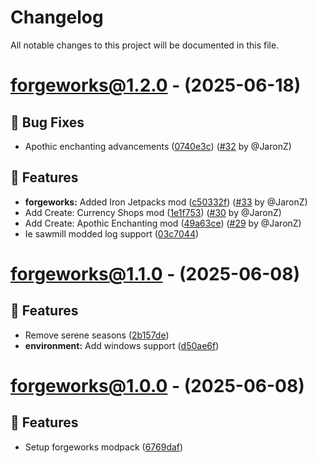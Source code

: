 # Changelog

All notable changes to this project will be documented in this file.

# [forgeworks@1.2.0](https://github.com/jaronz/forgeworks/compare/forgeworks@1.1.0...forgeworks@1.2.0) - (2025-06-18)

## 🐛 Bug Fixes

- Apothic enchanting advancements ([0740e3c](https://github.com/jaronz/forgeworks/commit/0740e3c68b9afa845c31350b67407841d62e6352)) ([#32](https://github.com/jaronz/forgeworks/pull/32) by @JaronZ)

## 🚀 Features

- **forgeworks:** Added Iron Jetpacks mod ([c50332f](https://github.com/jaronz/forgeworks/commit/c50332fd74e70405b781151bc105353e45c727b8)) ([#33](https://github.com/jaronz/forgeworks/pull/33) by @JaronZ)
- Add Create: Currency Shops mod ([1e1f753](https://github.com/jaronz/forgeworks/commit/1e1f753efbaf24436693f14989ac3d7575a9fc42)) ([#30](https://github.com/jaronz/forgeworks/pull/30) by @JaronZ)
- Add Create: Apothic Enchanting mod ([49a63ce](https://github.com/jaronz/forgeworks/commit/49a63cec80239d01c9f9d32099d250522cc68ffa)) ([#29](https://github.com/jaronz/forgeworks/pull/29) by @JaronZ)
- Ie sawmill modded log support ([03c7044](https://github.com/jaronz/forgeworks/commit/03c7044a66a7a19d172f12f18a2d164a845ceaef))

# [forgeworks@1.1.0](https://github.com/jaronz/forgeworks/compare/forgeworks@1.0.0...forgeworks@1.1.0) - (2025-06-08)

## 🚀 Features

- Remove serene seasons ([2b157de](https://github.com/jaronz/forgeworks/commit/2b157de269a72d9ed9d8832992c8d0bcb22c9731))
- **environment:** Add windows support ([d50ae6f](https://github.com/jaronz/forgeworks/commit/d50ae6fe81ccb364628afe06bf0d9c09ff71e6bb))

# [forgeworks@1.0.0](https://github.com/jaronz/forgeworks/tree/forgeworks@1.0.0) - (2025-06-08)

## 🚀 Features

- Setup forgeworks modpack ([6769daf](https://github.com/jaronz/forgeworks/commit/6769daf682fad8c60db3899966620a0800226d57))
